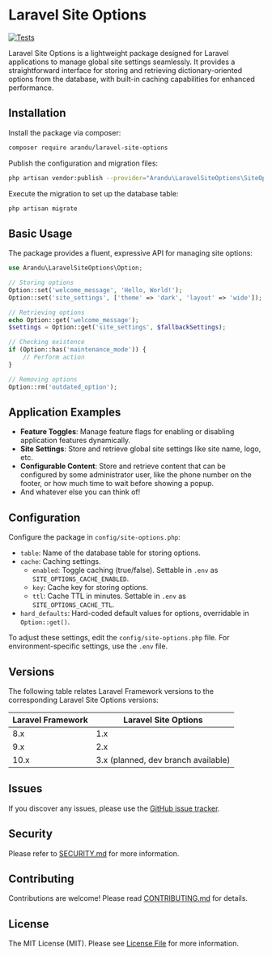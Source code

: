 # Laravel Site Options

[![Tests](https://github.com/AranduTech/laravel-site-options/actions/workflows/tests.yml/badge.svg)](https://github.com/AranduTech/laravel-site-options/actions/workflows/tests.yml)

Laravel Site Options is a lightweight package designed for Laravel applications to manage global site settings seamlessly. It provides a straightforward interface for storing and retrieving dictionary-oriented options from the database, with built-in caching capabilities for enhanced performance.

## Installation

Install the package via composer:

```bash
composer require arandu/laravel-site-options
```

Publish the configuration and migration files:

```bash
php artisan vendor:publish --provider="Arandu\LaravelSiteOptions\SiteOptionsServiceProvider"
```

Execute the migration to set up the database table:

```bash
php artisan migrate
```

## Basic Usage

The package provides a fluent, expressive API for managing site options:

``` php
use Arandu\LaravelSiteOptions\Option;

// Storing options
Option::set('welcome_message', 'Hello, World!');
Option::set('site_settings', ['theme' => 'dark', 'layout' => 'wide']);

// Retrieving options
echo Option::get('welcome_message');
$settings = Option::get('site_settings', $fallbackSettings);

// Checking existence
if (Option::has('maintenance_mode')) {
    // Perform action
}

// Removing options
Option::rm('outdated_option');
```

## Application Examples

 - **Feature Toggles**: Manage feature flags for enabling or disabling application features dynamically.
 - **Site Settings**: Store and retrieve global site settings like site name, logo, etc.
 - **Configurable Content**: Store and retrieve content that can be configured by some administrator user, like the phone number on the footer, or how much time to wait before showing a popup.
 - And whatever else you can think of!

## Configuration

Configure the package in `config/site-options.php`:

 - `table`: Name of the database table for storing options.
 - `cache`: Caching settings.
   - `enabled`: Toggle caching (true/false). Settable in `.env` as `SITE_OPTIONS_CACHE_ENABLED`.
   - `key`: Cache key for storing options.
   - `ttl`: Cache TTL in minutes. Settable in `.env` as `SITE_OPTIONS_CACHE_TTL`.
 - `hard_defaults`: Hard-coded default values for options, overridable in `Option::get()`.

To adjust these settings, edit the `config/site-options.php` file. For environment-specific settings, use the `.env` file.

## Versions

The following table relates Laravel Framework versions to the corresponding Laravel Site Options versions:

| Laravel Framework | Laravel Site Options |
| ----------------- | -------------------- |
| 8.x               | 1.x                  |
| 9.x               | 2.x                  |
| 10.x              | 3.x (planned, dev branch available) |

## Issues

If you discover any issues, please use the [GitHub issue tracker](https://github.com/AranduTech/laravel-site-options/issues).

## Security

Please refer to [SECURITY.md](SECURITY.md) for more information.

## Contributing

Contributions are welcome! Please read [CONTRIBUTING.md](CONTRIBUTING.md) for details.

## License

The MIT License (MIT). Please see [License File](LICENSE.md) for more information.

